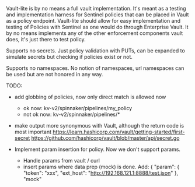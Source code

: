 Vault-lite is by no means a full vault implementation. It's meant as a
testing and implementation harness for Sentinel policies that can be
placed in Vault as a policy endpoint. Vault-lite should allow for easy
implementation and testing of Policies with Sentinel as one would do through
Enterprise Vault. It by no means implements any of the other enforcement
components vault does, it's just there to test policy.

Supports no secrets. Just policy validation with PUTs, can be expanded to
simulate secrets but checking if policies exist or not.

Supports no namespaces. No notion of namespaces, url namespaces can be used
but are not honored in any way.

TODO:
  * add globbing of policies, now only direct match is allowed now
    - ok now: kv-v2/spinnaker/pipelines/my_policy
    - not ok now: kv-v2/spinnaker/pipelines/*

  * make output more synonymous with Vault, although the return code is
    most important
    https://learn.hashicorp.com/vault/getting-started/first-secret
    https://github.com/hashicorp/vault/blob/master/api/secret.go
  * Implement param insertion for policy. Now we don't support params.
    - Handle params from vault / curl
    - insert params where data prep (mock) is done. Add:
        {
          "param": {
            "token": "xxx",
            "ext_host": "http://192.168.121.1:8888/test.json"
          },
          "mock"
